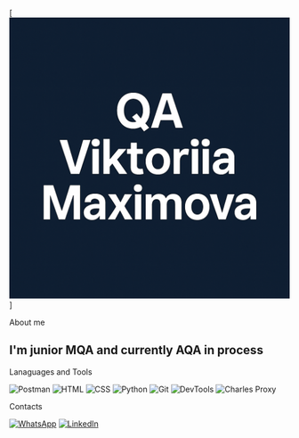 [![Header](https://github.com/ViktoriyaMax/ViktoriyaMax/blob/main/assets/ChatGPT%20Image%204%20mai%202025%2C%2021_53_15.png)]

About me
## I'm junior MQA and currently AQA in process

Lanaguages and Tools

![Postman](https://img.shields.io/badge/-Postman-8A2BE2)
![HTML](https://img.shields.io/badge/-HTML-8A2B2)
![CSS](https://img.shields.io/badge/-CSS-8A9BE2)
![Python](https://img.shields.io/badge/-Python-8A2BE2)
![Git](https://img.shields.io/badge/-Git-8A2BE)
![DevTools](https://img.shields.io/badge/-DevTools-8A9BE9)
![Charles Proxy](https://img.shields.io/badge/-CharlesProxy-8A2BE2)


Contacts

[![WhatsApp](https://img.shields.io/badge/-WhatsApp-fedcba)](https://wa.me/+79213940455)
[![LinkedIn](https://img.shields.io/badge/-LinkedIn-violet)](www.linkedin.com/in/victoriia-maximova-b782b0360)
